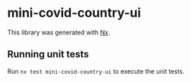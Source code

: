 # mini-covid-country-ui

This library was generated with [Nx](https://nx.dev).

## Running unit tests

Run `nx test mini-covid-country-ui` to execute the unit tests.

